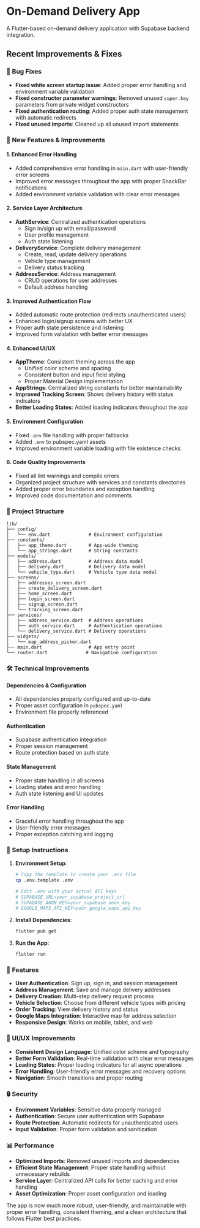 # On-Demand Delivery App

A Flutter-based on-demand delivery application with Supabase backend integration.

## Recent Improvements & Fixes

### 🐛 Bug Fixes
- **Fixed white screen startup issue**: Added proper error handling and environment variable validation
- **Fixed constructor parameter warnings**: Removed unused `super.key` parameters from private widget constructors
- **Fixed authentication routing**: Added proper auth state management with automatic redirects
- **Fixed unused imports**: Cleaned up all unused import statements

### 🚀 New Features & Improvements

#### 1. **Enhanced Error Handling**
- Added comprehensive error handling in `main.dart` with user-friendly error screens
- Improved error messages throughout the app with proper SnackBar notifications
- Added environment variable validation with clear error messages

#### 2. **Service Layer Architecture**
- **AuthService**: Centralized authentication operations
  - Sign in/sign up with email/password
  - User profile management
  - Auth state listening
- **DeliveryService**: Complete delivery management
  - Create, read, update delivery operations
  - Vehicle type management
  - Delivery status tracking
- **AddressService**: Address management
  - CRUD operations for user addresses
  - Default address handling

#### 3. **Improved Authentication Flow**
- Added automatic route protection (redirects unauthenticated users)
- Enhanced login/signup screens with better UX
- Proper auth state persistence and listening
- Improved form validation with better error messages

#### 4. **Enhanced UI/UX**
- **AppTheme**: Consistent theming across the app
  - Unified color scheme and spacing
  - Consistent button and input field styling
  - Proper Material Design implementation
- **AppStrings**: Centralized string constants for better maintainability
- **Improved Tracking Screen**: Shows delivery history with status indicators
- **Better Loading States**: Added loading indicators throughout the app

#### 5. **Environment Configuration**
- Fixed `.env` file handling with proper fallbacks
- Added `.env` to pubspec.yaml assets
- Improved environment variable loading with file existence checks

#### 6. **Code Quality Improvements**
- Fixed all lint warnings and compile errors
- Organized project structure with services and constants directories
- Added proper error boundaries and exception handling
- Improved code documentation and comments

### 📁 Project Structure

```
lib/
├── config/
│   └── env.dart              # Environment configuration
├── constants/
│   ├── app_theme.dart        # App-wide theming
│   └── app_strings.dart      # String constants
├── models/
│   ├── address.dart          # Address data model
│   ├── delivery.dart         # Delivery data model
│   └── vehicle_type.dart     # Vehicle type data model
├── screens/
│   ├── addresses_screen.dart
│   ├── create_delivery_screen.dart
│   ├── home_screen.dart
│   ├── login_screen.dart
│   ├── signup_screen.dart
│   └── tracking_screen.dart
├── services/
│   ├── address_service.dart  # Address operations
│   ├── auth_service.dart     # Authentication operations
│   └── delivery_service.dart # Delivery operations
├── widgets/
│   └── map_address_picker.dart
├── main.dart                 # App entry point
└── router.dart              # Navigation configuration
```

### 🛠️ Technical Improvements

#### Dependencies & Configuration
- All dependencies properly configured and up-to-date
- Proper asset configuration in `pubspec.yaml`
- Environment file properly referenced

#### Authentication
- Supabase authentication integration
- Proper session management
- Route protection based on auth state

#### State Management
- Proper state handling in all screens
- Loading states and error handling
- Auth state listening and UI updates

#### Error Handling
- Graceful error handling throughout the app
- User-friendly error messages
- Proper exception catching and logging

### 🔧 Setup Instructions

1. **Environment Setup**:
   ```bash
   # Copy the template to create your .env file
   cp .env.template .env
   
   # Edit .env with your actual API keys
   # SUPABASE_URL=your_supabase_project_url
   # SUPABASE_ANON_KEY=your_supabase_anon_key
   # GOOGLE_MAPS_API_KEY=your_google_maps_api_key
   ```

2. **Install Dependencies**:
   ```bash
   flutter pub get
   ```

3. **Run the App**:
   ```bash
   flutter run
   ```

### 📱 Features

- **User Authentication**: Sign up, sign in, and session management
- **Address Management**: Save and manage delivery addresses
- **Delivery Creation**: Multi-step delivery request process
- **Vehicle Selection**: Choose from different vehicle types with pricing
- **Order Tracking**: View delivery history and status
- **Google Maps Integration**: Interactive map for address selection
- **Responsive Design**: Works on mobile, tablet, and web

### 🎨 UI/UX Improvements

- **Consistent Design Language**: Unified color scheme and typography
- **Better Form Validation**: Real-time validation with clear error messages
- **Loading States**: Proper loading indicators for all async operations
- **Error Handling**: User-friendly error messages and recovery options
- **Navigation**: Smooth transitions and proper routing

### 🔒 Security

- **Environment Variables**: Sensitive data properly managed
- **Authentication**: Secure user authentication with Supabase
- **Route Protection**: Automatic redirects for unauthenticated users
- **Input Validation**: Proper form validation and sanitization

### 📊 Performance

- **Optimized Imports**: Removed unused imports and dependencies
- **Efficient State Management**: Proper state handling without unnecessary rebuilds
- **Service Layer**: Centralized API calls for better caching and error handling
- **Asset Optimization**: Proper asset configuration and loading

The app is now much more robust, user-friendly, and maintainable with proper error handling, consistent theming, and a clean architecture that follows Flutter best practices.